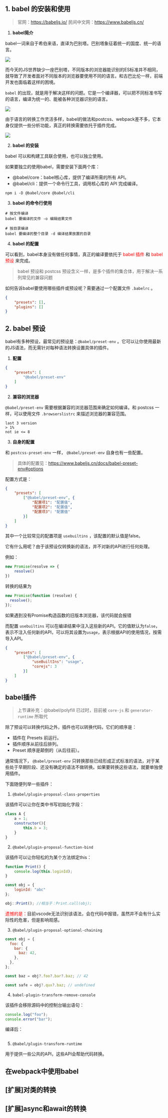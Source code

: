## 1. babel 的安装和使用

> 官网：https://babeljs.io/
> 民间中文网：https://www.babeljs.cn/

1. **babel简介**

babel一词来自于希伯来语，直译为巴别塔。巴别塔象征着统一的国度、统一的语言。

![](assets/2020-02-07-10-12-01.png)

而今天的JS世界缺少一座巴别塔，不同版本的浏览器能识别的ES标准并不相同，就导致了开发者面对不同版本的浏览器要使用不同的语言。和古巴比伦一样，前端开发也面临着这样的困境。

`babel` 的出现，就是用于解决这样的问题。它是一个编译器，可以把不同标准书写的语言，编译为统一的、能被各种浏览器识别的语言。

![](assets/2020-02-07-10-25-56.png)

由于语言的转换工作灵活多样，babel的做法和postcss、webpack差不多，它本身仅提供一些分析功能，真正的转换需要依托于插件完成。

![](assets/2020-02-07-10-27-30.png)

2. **babel 的安装**

babel 可以和构建工具联合使用，也可以独立使用。

如果要独立的使用babel，需要安装下面两个库：
- @babel/core：babel核心库，提供了编译所需的所有 API。
- @babel/cli：提供一个命令行工具，调用核心库的 API 完成编译。

```shell
npm i -D @babel/core @babel/cli
```

3. **babel 的命令行使用**

```shell
# 按文件编译
babel 要编译的文件 -o 编辑结果文件

# 按目录编译
babel 要编译的整个目录 -d 编译结果放置的目录
```

4. **babel 的配置**

可以看到，babel本身没有做任何事情，真正的编译要依托于 <font color="red">babel 插件</font> 和 <font color="red">babel 预设</font> 来完成。

> babel 预设和 postcss 预设含义一样，是多个插件的集合体，用于解决一系列常见的兼容问题

如何告诉babel要使用哪些插件或预设呢？需要通过一个配置文件 `.babelrc` 。

```json
{
    "presets": [],
    "plugins": []
}
```


## 2. babel 预设

babel有多种预设，最常见的预设是：`@babel/preset-env` 。它可以让你使用最新的JS语法，而无需针对每种语法转换设置具体的插件。

1. **配置**

```json
{
    "presets": [
        "@babel/preset-env"
    ]
}
```

2. **兼容的浏览器**

`@babel/preset-env` 需要根据兼容的浏览器范围来确定如何编译。和 postcss 一样，可以使用文件 `.browserslistrc` 来描述浏览器的兼容范围。

```
last 3 version
> 1%
not ie <= 8
```

3. **自身的配置**

和 `postcss-preset-env` 一样， `@babel/preset-env` 自身也有一些配置。

> 具体的配置见：https://www.babeljs.cn/docs/babel-preset-env#options

配置方式是：

```json
{
    "presets": [
        ["@babel/preset-env", {
            "配置项1": "配置值",
            "配置项2": "配置值",
            "配置项3": "配置值"
        }]
    ]
}
```

其中一个比较常见的配置项是 `usebuiltins` ，该配置的默认值是false。

它有什么用呢？由于该预设仅转换新的语法，并不对新的API进行任何处理。

例如：

```js
new Promise(resolve => {
    resolve()
})
```

转换的结果为

```js
new Promise(function (resolve) {
  resolve();
});
```

如果遇到没有Promise构造函数的旧版本浏览器，该代码就会报错

而配置 `usebuiltins` 可以在编译结果中注入这些新的API。它的值默认为`false`，表示不注入任何新的API，可以将其设置为`usage`，表示根据API的使用情况，按需导入API。

```json
{
    "presets": [
        ["@babel/preset-env", {
            "useBuiltIns": "usage",
            "corejs": 3
        }]
    ]
}
```


## babel插件

> 上节课补充：@babel/polyfill 已过时，目前被 `core-js` 和 `generator-runtime` 所取代

除了预设可以转换代码之外，插件也可以转换代码，它们的顺序是：

- 插件在 Presets 前运行。
- 插件顺序从前往后排列。
- Preset 顺序是颠倒的（从后往前）。

通常情况下， `@babel/preset-env` 只转换那些已经形成正式标准的语法，对于某些处于早期阶段、还没有确定的语法不做转换。如果要转换这些语法，就要单独使用插件。

下面随便列举一些插件：

1. `@babel/plugin-proposal-class-properties`

该插件可以让你在类中书写初始化字段：

```js
class A {
    a = 1;
    constructor(){
        this.b = 3;
    }
}
```

2. `@babel/plugin-proposal-function-bind`

该插件可以让你轻松的为某个方法绑定this：

```js
function Print() {
    console.log(this.loginId);
}

const obj = {
    loginId: "abc"
};

obj::Print(); //相当于：Print.call(obj);
```

<font color="red">遗憾的是：</font>目前vscode无法识别该语法，会在代码中报错，虽然并不会有什么实际性的危害，但是影响观感。

3. `@babel/plugin-proposal-optional-chaining`

```js
const obj = {
  foo: {
    bar: {
      baz: 42,
    },
  },
};

const baz = obj?.foo?.bar?.baz; // 42

const safe = obj?.qux?.baz; // undefined
```

4. `babel-plugin-transform-remove-console`

该插件会移除源码中的控制台输出语句：

```js
console.log("foo");
console.error("bar");
```

编译后：

```js

```

5. `@babel/plugin-transform-runtime`

用于提供一些公共的API，这些API会帮助代码转换。



## 在webpack中使用babel


## [扩展]对类的转换


## [扩展]async和await的转换

